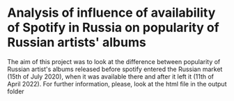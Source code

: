 # Analysis of influence of availability of Spotify in Russia on popularity of Russian artists' albums
The aim of this project was to look at the difference between popularity of Russian artist's albums released before spotify entered the Russian market (15th of July 2020), when it was available there and after it left it (11th of April 2022).
For further information, please, look at the html file in the output folder
